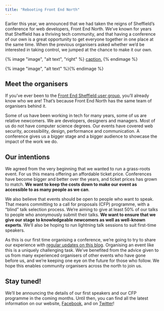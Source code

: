 ```yaml
---
title: "Rebooting Front End North"
---
```

Earlier this year, we announced that we had taken the reigns of Sheffield’s conference for web developers, Front End North. We’ve known for years that Sheffield has a thriving tech community, and that having a conference of our own is a great opportunity to get everyone together in one place at the same time. When the previous organisers asked whether we’d be interested in taking control, we jumped at the chance to make it our own.

{% image "image", "alt text", "right" %}
    <a href="https://google.com">caption.</a>
{% endimage %}

{% image "image", "alt text" %}{% endimage %}

## Meet the organisers

If you’ve ever been to the [Front End Sheffield user group](https://www.meetup.com/Front-End-Sheffield/), you’ll already know who we are! That’s because Front End North has the same team of organisers behind it.

Some of us have been working in tech for many years, some of us are relative newcomers. We are developers, designers and managers. Most of us do not have computer science degrees. Our events have covered web security, accessibility, design, performance and communication. A conference gives us a bigger stage and a bigger audience to showcase the impact of the work we do.


## Our intentions

We agreed from the very beginning that we wanted to run a grass-roots event. For us this means offering an affordable ticket price. Conferences have become bigger and better over the years, and ticket prices has grown to match. **We want to keep the costs down to make our event as accessible to as many people as we can**.

We also believe that events should be open to people who want to speak. That means committing to a call for proposals (CFP) programme, with a “blind” talk selection process. We’re aiming to give at least 50% of our talks to people who anonymously submit their talks. **We want to ensure that we give our stage to knowledgeable newcomers as well as well-known experts**. We’ll also be hoping to run lightning talk sessions to suit first-time speakers.

As this is our first time organising a conference, we’re going to try to share our experience with [regular updates on this blog](/blog/). Organising an event like this is a uniquely challenging task. We’ve benefited from the advice given to us from many experienced organisers of other events who have gone before us, and we’re keeping one eye on the future for those who follow. We hope this enables community organisers across the north to join us.


## Stay tuned!

We’ll be announcing the details of our first speakers and our CFP programme in the coming months. Until then, you can find all the latest information on our website, [Facebook](https://www.facebook.com/Front-End-North-502356493635369/), and on [Twitter](https://twitter.com/frontendnorth)!
